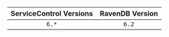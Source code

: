 <!-- This include file may be auto-generated in the future -->

| ServiceControl Versions | RavenDB Version |
|:-:|:-:|
| `6.*` | `6.2` |